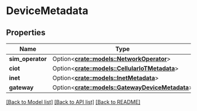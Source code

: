 # DeviceMetadata

## Properties

Name | Type | Description | Notes
------------ | ------------- | ------------- | -------------
**sim_operator** | Option<[**crate::models::NetworkOperator**](NetworkOperator.md)> |  | [optional]
**ciot** | Option<[**crate::models::CellularIoTMetadata**](CellularIoTMetadata.md)> |  | [optional]
**inet** | Option<[**crate::models::InetMetadata**](InetMetadata.md)> |  | [optional]
**gateway** | Option<[**crate::models::GatewayDeviceMetadata**](GatewayDeviceMetadata.md)> |  | [optional]

[[Back to Model list]](../README.md#documentation-for-models) [[Back to API list]](../README.md#documentation-for-api-endpoints) [[Back to README]](../README.md)


